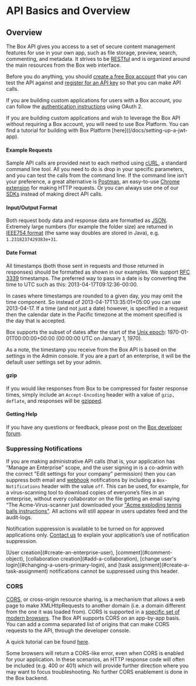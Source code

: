 # API Basics and Overview

## Overview

The Box API gives you access to a set of secure content management features for use in your own app, such as file storage, preview, search, commenting, and metadata. It strives to be [RESTful](http://en.wikipedia.org/wiki/Representational_state_transfer) and is organized around the main resources from the Box web interface.

Before you do anything, you should [create a free Box account](https://account.box.com/signup/n/developer) that you can test the API against and [register for an API key](https://app.box.com/developers/services/edit/) so that you can make API calls.

If you are building custom applications for users with a Box account, you can follow the [authentication instructions](/docs/setting-up-an-oauth-app) using OAuth 2. 

If you are building custom applications and wish to leverage the Box API without requiring a Box account, you will need to use Box Platform. You can find a tutorial for building with Box Platform [here]((/docs/setting-up-a-jwt-app). 

#### Example Requests 

Sample API calls are provided next to each method using [cURL](http://curl.haxx.se/), a standard command line tool. All you need to do is drop in your specific parameters, and you can test the calls from the command line. If the command line isn’t your preference, a great alternative is [Postman](https://www.box.com/blog/using-postman-to-get-started-with-the-content-api-and-view-api-2/), an easy-to-use [Chrome extension](https://chrome.google.com/webstore/detail/postman/fhbjgbiflinjbdggehcddcbncdddomop?hl=en) for making HTTP requests. Or you can always use one of our [SDKs](/docs/sdks) instead of making direct API calls.

#### Input/Output Format

Both request body data and response data are formatted as [JSON](http://www.json.org/). Extremely large numbers (for example the folder size) are returned in [IEEE754 format](http://en.wikipedia.org/wiki/Double-precision_floating-point_format) (the same way doubles are stored in Java), e.g. `1.2318237429383e+31`.

#### Date Format

All timestamps (both those sent in requests and those returned in responses) should be formatted as shown in our examples. We support [RFC 3339](https://www.ietf.org/rfc/rfc3339.txt) timestamps. The preferred way to pass in a date is by converting the time to UTC such as this: 2013-04-17T09:12:36-00:00. 

In cases where timestamps are rounded to a given day, you may omit the time component. So instead of 2013-04-17T13:35:01+05:00 you can use 2013-04-17. If a time (and not just a date) however, is specified in a request then the calendar date in the Pacific timezone at the moment specified is the day that is accepted.

Box supports the subset of dates after the start of the [Unix epoch](http://en.wikipedia.org/wiki/Unix_time#Encoding_time_as_a_number): 1970-01-01T00:00:00+00:00  (00:00:00 UTC on January 1, 1970).

As a note, the timestamp you receive from the Box API is based on the settings in the Admin console. If you are a part of an enterprise, it will be the default user settings set by your admin.

#### gzip

If you would like responses from Box to be compressed for faster response times, simply include an `Accept-Encoding` header with a value of `gzip, deflate`, and responses will be [gzipped](http://en.wikipedia.org/wiki/Gzip).

#### Getting Help

If you have any questions or feedback, please post on the [Box developer forum](https://community.box.com/t5/Developer-Forum/bd-p/DeveloperForum).

### Suppressing Notifications

If you are making administrative API calls (that is, your application has “Manage an Enterprise” scope, and the user signing in is a co-admin with the correct "Edit settings for your company" permission) then you can suppress both email and [webhook](/docs/work-with-webhooks) notifications by including a `Box-Notifications` header with the value `off`. This can be used, for example, for a virus-scanning tool to download copies of everyone’s files in an enterprise, without every collaborator on the file getting an email saying “The Acme-Virus-scanner just downloaded your ["Acme exploding tennis balls instructions"](http://en.wikipedia.org/wiki/Acme_Corporation). All actions will still appear in users updates feed and the audit-logs.

Notification suppression is available to be turned on for approved applications only. [Contact us](http://community.box.com/t5/custom/page/page-id/BoxSearchLithiumTKB) to explain your application’s use of notification suppression. 

<aside class="warning">
[User creation](#create-an-enterprise-user), [comment](#comment-object), [collaboration creation](#add-a-collaboration), [change user's login](#changing-a-users-primary-login), and [task assignment](#create-a-task-assignment) notifications cannot be suppressed using this header.
</aside>

### CORS

[CORS](http://en.wikipedia.org/wiki/Cross-origin_resource_sharing), or cross-origin resource sharing, is a mechanism that allows a web page to make XMLHttpRequests to another domain (i.e. a domain different from the one it was loaded from). CORS is supported in a [specific set of modern browsers](http://caniuse.com/cors). The Box API supports CORS on an app-by-app basis. You can add a comma separated list of origins that can make CORS requests to the API, through the developer console.

A quick tutorial can be found [here](https://blog.box.com/blog/uploading-files-with-cors/).

<aside class="notice">
Some browsers will return a CORS-like error, even when CORS is enabled for your application. In these scenarios, an HTTP response code will often be included (e.g. 400 or 401) which will provide further direction where you may want to focus troubleshooting. No further CORS enablement is done in the Box backend.
</aside>


